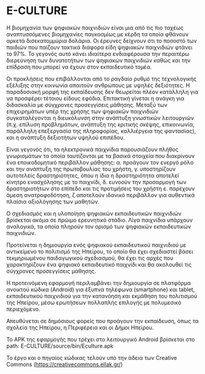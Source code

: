# E-CULTURE

Η βιομηχανία των ψηφιακών παιχνιδιών είναι μια από τις πιο ταχέως αναπτυσσόμενες βιομηχανίες παγκοσμίως με κέρδη τα οποία φθάνουν αρκετά δισεκατομμύρια δολάρια. Οι έρευνες δείχνουν ότι το ποσοστό των παιδιών που παίζουν τακτικά διάφορα είδη ψηφιακών παιχνιδιών φτάνει το 97%. Το γεγονός αυτό κάνει ιδιαίτερα ενδιαφέρουσα την περαιτέρω διερεύνηση των δυνατοτήτων των ψηφιακών παιχνιδιών καθώς και την επίδραση που μπορεί να έχουν στον εκπαιδευτικό τομέα.

Οι προκλήσεις που επιβάλλονται από το ραγδαίο ρυθμό της τεχνολογικής εξέλιξης στην κοινωνία απαιτούν ανθρώπους με υψηλές δεξιότητες. Η παραδοσιακή μορφή της εκπαίδευσης δεν θεωρείται πλέον κατάλληλη για να προσφέρει τέτοιου είδους εφόδια. Επιτακτική γίνεται η ανάγκη για διδασκαλία με σύγχρονες προσεγγίσεις μάθησης. Μεταξύ των επιχειρημάτων υπέρ της χρήσης των ψηφιακών παιχνιδιών συγκαταλέγονται η διευκόλυνση στην ανάπτυξη γνωστικών λειτουργιών (π.χ. επίλυση προβλημάτων, ανάπτυξη της κριτικής σκέψης, επικοινωνία, παράλληλη επεξεργασία της πληροφορίας, καλλιέργεια της φαντασίας), και η ανάπτυξη δεξιοτήτων  υψηλού επιπέδου.

Είναι γεγονός ότι, τα ηλεκτρονικά παιχνίδια παρουσιάζουν πλήθος γνωρισμάτων τα οποία ταυτίζονται με τα βασικά στοιχεία που διακρίνουν ένα εποικοδομητικό περιβάλλον μάθησης: α. προάγουν τον ενεργό ρόλο και την ανάπτυξη της πρωτοβουλίας του χρήστη, γ. υποστηρίζουν αυτοτελείς δραστηριότητες, όπου η ίδια η δραστηριότητα αποτελεί κίνητρο ενασχόλησης με το παιχνίδι, δ. ευνοούν την προσαρμογή των δραστηριοτήτων στο επίπεδο και τις προτιμήσεις του χρήστη ε. παρέχουν άμεση ανατροφοδότηση, ζ.αποτελούν ιδανικό περιβάλλον για αυθεντικά πλαίσια αξιολόγησης των μαθητών.

Ο σχεδιασμός και η υλοποίηση ψηφιακών εκπαιδευτικών παιχνιδιών βρίσκεται ακόμα σε πρώιμο ερευνητικό στάδιο. Λίγα παιχνίδια υπάρχουν αναλογικά, τα οποία πληρούν τον ορισμό των ψηφιακών εκπαιδευτικών παιχνιδιών.

Προτείνεται η δημιουργία ενός ψηφιακού εκπαιδευτικού παιχνιδιού με αντικείμενο το πολιτισμό της Ηπείρου, το οποίο θα έχει σχεδιαστεί βάσει τεκμηριωμένου παιδαγωγικού σχεδιασμού, θα έχει τις αρχές που χαρακτηρίζουν ένα ψηφιακό εκπαιδευτικό παιχνίδι και θα ακολουθεί τις σύγχρονες προσεγγίσεις μάθησης.

Η προτεινόμενη εφαρμογή περιλαμβάνει την δημιουργία σε πλατφόρμα ανοικτού κώδικα (Android) για έξυπνα τηλέφωνα (smartphone) και tablet, εκπαιδευτικού παιχνιδιού για την κατανόηση και εκμάθηση του πολιτισμού της Ηπείρου, μέσω ερωτήσεων πολλαπλής επιλογής με πολυμεσικό περιεχόμενο.

Απευθύνεται σε δημόσιους φορείς που προάγουν την εκπαίδευση, όπως τα σχολεία της Ηπείρου, η Περιφέρεια και οι Δήμοι Ηπείρου.

Το APK της εφαρμογής που τρέχει στο λειτουργικό Android βρίσκεται στο path: E-CULTURE/source/bin/Eculture.apk

Το έργο και ο πηγαίος κώδικας τελούν υπό την άδεια των Creative Commons (https://creativecommons.ellak.gr/)
